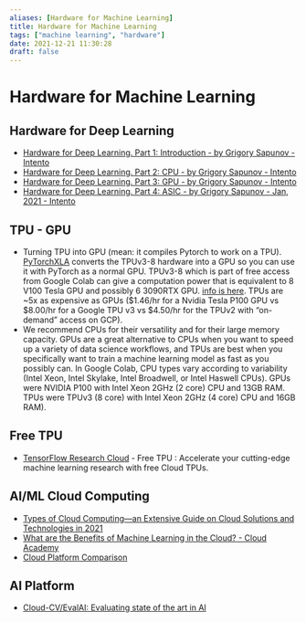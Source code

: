 ```yaml
---
aliases: [Hardware for Machine Learning]
title: Hardware for Machine Learning
tags: ["machine learning", "hardware"]
date: 2021-12-21 11:30:28
draft: false
---
```


# Hardware for Machine Learning

## Hardware for Deep Learning

* [Hardware for Deep Learning. Part 1: Introduction - by Grigory Sapunov - Intento](https://blog.inten.to/hardware-for-deep-learning-current-state-and-trends-51c01ebbb6dc)
* [Hardware for Deep Learning. Part 2: CPU - by Grigory Sapunov - Intento](https://blog.inten.to/cpu-hardware-for-deep-learning-b91f53cb18af)
* [Hardware for Deep Learning. Part 3: GPU - by Grigory Sapunov - Intento](https://blog.inten.to/hardware-for-deep-learning-part-3-gpu-8906c1644664)
* [Hardware for Deep Learning. Part 4: ASIC - by Grigory Sapunov - Jan, 2021 - Intento](https://blog.inten.to/hardware-for-deep-learning-part-4-asic-96a542fe6a81)

## TPU - GPU

* Turning TPU into GPU (mean: it compiles Pytorch to work on a TPU). [PyTorchXLA](https://github.com/pytorch/xla) converts the TPUv3-8 hardware into a GPU so you can use it with PyTorch as a normal GPU. TPUv3-8 which is part of free access from Google Colab can give a computation power that is equivalent to 8 V100 Tesla GPU and possibly 6 3090RTX GPU. [info is here](https://venturebeat.com/2020/09/29/googles-cloud-tpus-now-better-support-pytorch-via-pytorch-xla/). TPUs are ~5x as expensive as GPUs ($1.46/hr for a Nvidia Tesla P100 GPU vs $8.00/hr for a Google TPU v3 vs $4.50/hr for the TPUv2 with “on-demand” access on GCP).
* We recommend CPUs for their versatility and for their large memory capacity. GPUs are a great alternative to CPUs when you want to speed up a variety of data science workflows, and TPUs are best when you specifically want to train a machine learning model as fast as you possibly can. In Google Colab, CPU types vary according to variability (Intel Xeon, Intel Skylake, Intel Broadwell, or Intel Haswell CPUs). GPUs were NVIDIA P100 with Intel Xeon 2GHz (2 core) CPU and 13GB RAM. TPUs were TPUv3 (8 core) with Intel Xeon 2GHz (4 core) CPU and 16GB RAM).

## Free TPU

* [TensorFlow Research Cloud](https://www.tensorflow.org/tfrc) - Free TPU : Accelerate your cutting-edge machine learning research with free Cloud TPUs.

## AI/ML Cloud Computing

* [Types of Cloud Computing—an Extensive Guide on Cloud Solutions and Technologies in 2021](https://kinsta.com/blog/types-of-cloud-computing/)
* [What are the Benefits of Machine Learning in the Cloud? - Cloud Academy](https://cloudacademy.com/blog/what-are-the-benefits-of-machine-learning-in-the-cloud/)
* [Cloud Platform Comparison](https://blog.paperspace.com/google-cloud-platform-notebooks/)

## AI Platform

* [Cloud-CV/EvalAI: Evaluating state of the art in AI](https://github.com/Cloud-CV/EvalAI#platform-comparison)

